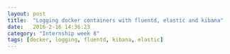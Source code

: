 ```yaml
---
layout: post
title:  "Logging docker containers with fluentd, elastic and kibana"
date:   2016-2-16 14:36:23
category: "Internship week 8"
tags: [docker, logging, fluentd, kibana, elastic]
---
```


